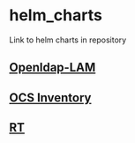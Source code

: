 # helm_charts
Link to helm charts in repository

## [Openldap-LAM](https://github.com/danilonicioka/openldap-lam)

## [OCS Inventory](https://github.com/danilonicioka/ocs)

## [RT](https://github.com/danilonicioka/rt)
